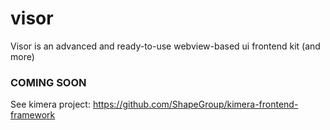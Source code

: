 # visor
Visor is an advanced and ready-to-use webview-based ui frontend kit (and more)


### COMING SOON
See kimera project: https://github.com/ShapeGroup/kimera-frontend-framework
